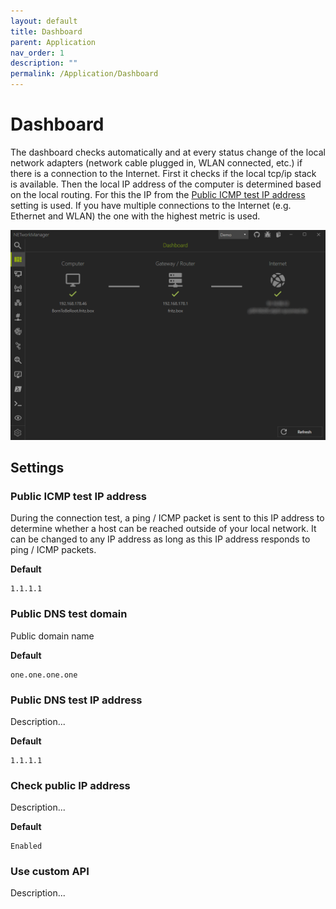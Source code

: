 ```yaml
---
layout: default
title: Dashboard
parent: Application
nav_order: 1
description: ""
permalink: /Application/Dashboard
---
```


# Dashboard
The dashboard checks automatically and at every status change of the local network adapters (network cable plugged in, WLAN connected, etc.) if there is a connection to the Internet. 
First it checks if the local tcp/ip stack is available. Then the local IP address of the computer is determined based on the local routing. For this the IP from the [Public ICMP test IP address](#PublicICMPtestIPaddress) setting is used. If you have multiple connections to the Internet (e.g. Ethernet and WLAN) the one with the highest metric is used.

![Dashboard](01_Dashboard.png)

## Settings

### Public ICMP test IP address
During the connection test, a ping / ICMP packet is sent to this IP address to determine whether a host can be reached outside of your local network. It can be changed to any IP address as long as this IP address responds to ping / ICMP packets.

**Default**
```
1.1.1.1
```

### Public DNS test domain
Public domain name

**Default**
```
one.one.one.one
```

### Public DNS test IP address
Description...

**Default**
```
1.1.1.1
```

### Check public IP address
Description...

**Default**
```
Enabled
```

### Use custom API
Description...
